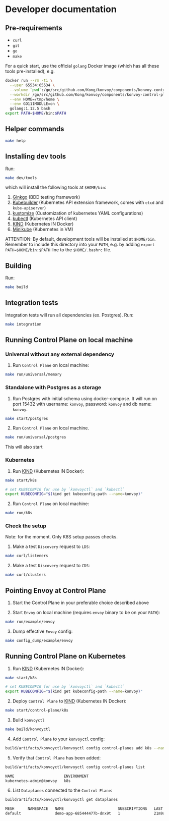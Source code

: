 # Developer documentation

## Pre-requirements

- `curl`
- `git`
- `go`
- `make`

For a quick start, use the official `golang` Docker image (which has all these tools pre-installed), e.g.

```bash
docker run --rm -ti \
  --user 65534:65534 \
  --volume `pwd`:/go/src/github.com/Kong/konvoy/components/konvoy-control-plane \
  --workdir /go/src/github.com/Kong/konvoy/components/konvoy-control-plane \
  --env HOME=/tmp/home \
  --env GO111MODULE=on \
  golang:1.12.5 bash
export PATH=$HOME/bin:$PATH
```

## Helper commands

```bash
make help
```

## Installing dev tools

Run:

```bash
make dev/tools
```

which will install the following tools at `$HOME/bin`:

1. [Ginkgo](https://github.com/onsi/ginkgo#set-me-up) (BDD testing framework)
2. [Kubebuilder](https://book.kubebuilder.io/quick-start.html#installation) (Kubernetes API extension framework, comes with `etcd` and `kube-apiserver`)
3. [kustomize](https://book.kubebuilder.io/quick-start.html#installation) (Customization of kubernetes YAML configurations)
4. [kubectl](https://kubernetes.io/docs/tasks/tools/install-kubectl/#install-kubectl-binary-with-curl-on-linux) (Kubernetes API client)
5. [KIND](https://kind.sigs.k8s.io/docs/user/quick-start/#installation) (Kubernetes IN Docker)
6. [Minikube](https://kubernetes.io/docs/tasks/tools/install-minikube/#linux) (Kubernetes in VM)

ATTENTION: By default, development tools will be installed at `$HOME/bin`. Remember to include this directory into your `PATH`, 
e.g. by adding `export PATH=$HOME/bin:$PATH` line to the `$HOME/.bashrc` file.

## Building

Run:

```bash
make build
```

## Integration tests

 Integration tests will run all dependencies (ex. Postgres). Run:

 ```bash
make integration
```

## Running Control Plane on local machine

### Universal without any external dependency

1. Run `Control Plane` on local machine:

```bash
make run/universal/memory
```

### Standalone with Postgres as a storage

1. Run Postgres with initial schema using docker-compose.
It will run on port 15432 with username: `konvoy`, password: `konvoy` and db name: `konvoy`.

```bash
make start/postgres
```

2. Run `Control Plane` on local machine.

```bash
make run/universal/postgres
```

This will also start

### Kubernetes

1. Run [KIND](https://kind.sigs.k8s.io/docs/user/quick-start) (Kubernetes IN Docker):

```bash
make start/k8s

# set KUBECONFIG for use by `konvoyctl` and `kubectl`
export KUBECONFIG="$(kind get kubeconfig-path --name=konvoy)"
```

2. Run `Control Plane` on local machine:

```bash
make run/k8s
```

### Check the setup

Note: for the moment. Only K8S setup passes checks.

1. Make a test `Discovery` request to `LDS`:

```bash
make curl/listeners
```

2. Make a test `Discovery` request to `CDS`:

```bash
make curl/clusters
```

## Pointing Envoy at Control Plane

1. Start the Control Plane in your preferable choice described above 

2. Start `Envoy` on local machine (requires `envoy` binary to be on your `PATH`):

```bash
make run/example/envoy
```

3. Dump effective `Envoy` config:

```bash
make config_dump/example/envoy
```

## Running Control Plane on Kubernetes

1. Run [KIND](https://kind.sigs.k8s.io/docs/user/quick-start) (Kubernetes IN Docker):

```bash
make start/k8s

# set KUBECONFIG for use by `konvoyctl` and `kubectl`
export KUBECONFIG="$(kind get kubeconfig-path --name=konvoy)"
```

2. Deploy `Control Plane` to [KIND](https://kind.sigs.k8s.io/docs/user/quick-start) (Kubernetes IN Docker):

```bash
make start/control-plane/k8s
```

3. Build `konvoyctl`

```bash
make build/konvoyctl
```

4. Add `Control Plane` to your `konvoyctl` config:

```bash
build/artifacts/konvoyctl/konvoyctl config control-planes add k8s --name demo
```

5. Verify that `Control Plane` has been added:

```bash
build/artifacts/konvoyctl/konvoyctl config control-planes list

NAME                      ENVIRONMENT
kubernetes-admin@konvoy   k8s
```

6. List `Dataplanes` connected to the `Control Plane`:

```bash
build/artifacts/konvoyctl/konvoyctl get dataplanes

MESH      NAMESPACE   NAME                        SUBSCRIPTIONS   LAST CONNECTED AGO   TOTAL UPDATES   TOTAL ERRORS
default               demo-app-685444477b-dnx9t   1               21m9s                2               0
```
